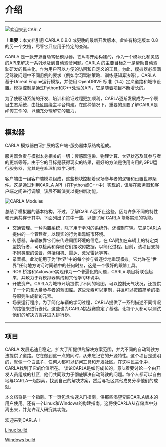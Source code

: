 # 介绍


---
![欢迎来到CARLA][1]


**！重要**：本文档引用 CARLA 0.9.0 或更晚的最新开发版本。此处有稳定版本 0.8的另一个文档，尽管它只应用于特定的查询。

CARLA 是一款开源自动驾驶模拟器。它从零开始构建的，作为一个模块化和灵活的API来解决一系列涉及到自动驾驶问题。CARLA 的主要目标之一是帮助自动驾驶研发的民主化，作为用户可以方便的访问和自定义的工具。为此，模拟器必须满足驾驶问题中不同用例的要求（例如学习驾驶策略、训练感知算法等）。CARLA 基于Unreal Engine运行模拟，并使用 OpenDRIVE 标准（1.4）定义道路和城市设置。模拟控制是通过Python和C++处理的API，它是随着项目不断增长的。

为了使驱动系统的开发、培训和验证过程更加顺利，CARLA逐渐发展成为一个项目生态系统，由社区围绕主平台构建。在这种情况下，重要的是要了解CARLA是如何工作的，以便充分理解它的能力。


----------


**模拟器**
---

CARLA 模拟器由可扩展的客户端-服务器体系结构组成。

服务器负责与模拟本身相关的一切：传感器渲染、物理计算、世界状态及其参与者的更新等等。由于它的目标是获得现实的结果，最好的方法是使用专用的GPU运行服务器，尤其是在处理机器学习时。

客户端由一组客户端模块组成，这些模块控制着现场参与者的逻辑和设置世界条件。这是通过利用CARLA API（在Python或C++中）实现的，该层在服务器和客户端之间进行调解，该层不断演变以提供新功能。

![CARLA Modules][2]

总结了模拟器的基本结构。不过，了解CARLA远不止这些，因为许多不同的特性和元素共存于其中。下面列出了其中一些，以便了解 CARLA 能够实现的功能。

 - 交通管理。一种内置系统，除了用于学习的系统外，还控制车辆。它是CARLA提供的一个管理者，以现实的行为重现城市环境。
 - 传感器。车辆依靠它们来传递周围环境的信息。在 CA附加在车辆上的特定类型执行者，可以检索和存储它们接收的数据，以简化过程。目前，该项目支持不同类型的设备，包括相机、雷达、激光雷达等等。
 - 录音机。此功能用于为“世界”中的每个参与者逐步地重现模拟。它允许在“世界”任何地方访问时间轴中的任何时刻，这是一个很好的跟踪工具。
 - ROS 桥接和Autoware实现作为一个普遍化的问题，CARLA 项目将联合起来，并致力于将模拟器集成到其他学习环境中。
 - 开放资产。CARLA为城市环境提供了不同的地图，可以控制天气状况，还提供了一个包含大量参与者的蓝图库。这些元素可以定制，并且可以按照简单的指导原则生成新的元素。
 - 场景运行程序。为了简化车辆的学习过程，CARLA提供了一系列描述不同情况的路径来进行迭代。这些也为CARLA挑战赛奠定了基础，让每个人都可以测试他们的解决方案并进入排行榜。


----------


**项目**
--

CARLA 发展迅速且稳定，扩大了所提供的解决方案范围，并为不同的自动驾驶方法提供了道路。它在做到这一点的同时，从未忘记它的开源特性。这个项目是透明的，就像一个白盒子，任何人都可以访问工具和开发社区。在这种民主化中，CARLA找到了它的价值所在。
谈论CARLA是如何成长的，意味着要讨论一个由开发人员组成的社区，他们共同致力于彻底解决自动驾驶的问题。每个人都可以自由地与CARLA一起探索，找到自己的解决方案，然后与社区其他成员分享他们的成就。

本文档将是一个指南。下一页包含快速入门指南，供那些渴望安装CARLA版本的用户使用。还有一个Linux和Windows的构建指南。这将使CARLA从存储库中分离出来，并允许深入研究其功能。

欢迎来到CARLA！

[Linux build][3]

[Windows build][4]


  [1]: https://carla.readthedocs.io/en/latest/img/welcome.png
  [2]: https://carla.readthedocs.io/en/latest/img/carla_modules.png
  [3]: https://carla.readthedocs.io/en/latest/build_linux
  [4]: https://carla.readthedocs.io/en/latest/build_windows